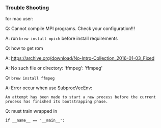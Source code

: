 
### Trouble Shooting

for mac user:

Q: 
Cannot compile MPI programs. Check your configuration!!!

A: 
run `brew install mpich` before install requirements

Q:
how to get rom

A: 
https://archive.org/download/No-Intro-Collection_2016-01-03_Fixed

A:
No such file or directory: 'ffmpeg': 'ffmpeg'

Q:
`brew install ffmpeg`

A:
Error occur when use SubprocVecEnv:
```
An attempt has been made to start a new process before the current process has finished its bootstrapping phase.
```

Q:
must train wrapped in 
```
if __name__ == '__main__':
```